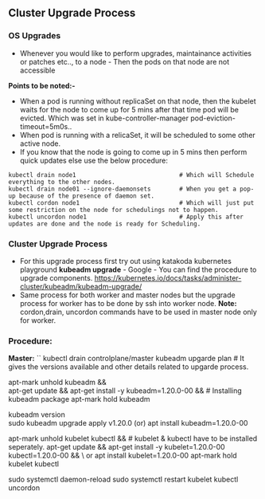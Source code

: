 ## Cluster Upgrade Process
### OS Upgrades
* Whenever you would like to perform upgrades, maintainance activities or patches etc.., to a node - Then the pods on that node are not accessible

**Points to be noted:-** 
* When a pod is running without replicaSet on that node, then the kubelet waits for the node to come up for 5 mins after that time pod will be evicted. Which was set in 
  kube-controller-manager pod-eviction-timeout=5m0s..
* When pod is running with a relicaSet, it will be scheduled to some other active node.
* If you know that the node is going to come up in 5 mins then perform quick updates else use the below procedure:
```
kubectl drain node1                             # Which will Schedule everything to the other nodes.
kubectl drain node01 --ignore-daemonsets        # When you get a pop-up because of the presence of daemon set.
kubectl cordon node1                            # Which will just put some restriction on the node for schedulings not to happen.
kubectl uncordon node1                          # Apply this after updates are done and the node is ready for Scheduling.
```
### Cluster Upgrade Process
* For this upgrade process first try out using katakoda kubernetes playground
**kubeadm upgrade** - Google - You can find the procedure to upgrade components.  https://kubernetes.io/docs/tasks/administer-cluster/kubeadm/kubeadm-upgrade/
* Same process for both worker and master nodes but the upgrade process for worker has to be done by ssh into worker node.
**Note:** cordon,drain, uncordon commands have to be used in master node only for worker.
### Procedure:
**Master:**
``
kubectl drain controlplane/master 
kubeadm upgarde plan                    # It gives the versions available and other details related to upgarde process.

apt-mark unhold kubeadm &&                    
apt-get update && apt-get install -y kubeadm=1.20.0-00 &&   # Installing kubeadm package
apt-mark hold kubeadm

kubeadm version     
sudo kubeadm upgrade apply v1.20.0      (or)    apt install kubeadm=1.20.0-00

apt-mark unhold kubelet kubectl &&                           # kubelet & kubectl have to be installed seperately.
apt-get update && apt-get install -y kubelet=1.20.0-00 kubectl=1.20.0-00 && \     or  apt install kubelet=1.20.0-00
apt-mark hold kubelet kubectl

sudo systemctl daemon-reload
sudo systemctl restart kubelet
kubectl uncordon <node-to-drain>
```
